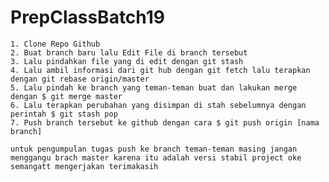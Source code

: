 # PrepClassBatch19
```
1. Clone Repo Github
2. Buat branch baru lalu Edit File di branch tersebut
3. Lalu pindahkan file yang di edit dengan git stash 
4. Lalu ambil informasi dari git hub dengan git fetch lalu terapkan dengan git rebase origin/master
5. Lalu pindah ke branch yang teman-teman buat dan lakukan merge dengan $ git merge master
6. Lalu terapkan perubahan yang disimpan di stah sebelumnya dengan perintah $ git stash pop 
7. Push branch tersebut ke github dengan cara $ git push origin [nama branch]
```
`
untuk pengumpulan tugas push ke branch teman-teman masing jangan menggangu brach master karena itu adalah versi stabil project oke semangatt mengerjakan terimakasih
`
